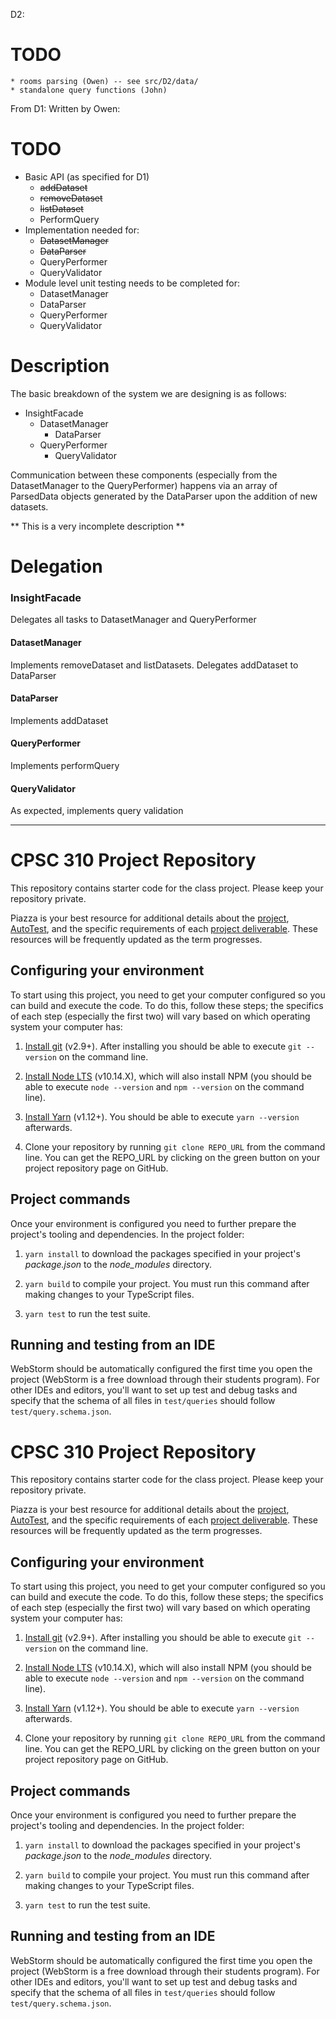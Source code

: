 D2:
# TODO
    * rooms parsing (Owen) -- see src/D2/data/
    * standalone query functions (John)


From D1:
Written by Owen:

# TODO
* Basic API (as specified for D1)
    * ~~addDataset~~
    * ~~removeDataset~~
    * ~~listDataset~~
    * PerformQuery
* Implementation needed for:
    * ~~DatasetManager~~
    * ~~DataParser~~
    * QueryPerformer
    * QueryValidator
* Module level unit testing needs to be completed for:
    * DatasetManager
    * DataParser
    * QueryPerformer
    * QueryValidator

# Description

The basic breakdown of the system we are designing is as follows:

* InsightFacade
    * DatasetManager
        * DataParser
    * QueryPerformer
        * QueryValidator

Communication between these components (especially from the DatasetManager to the QueryPerformer) happens via an array of ParsedData objects generated by the DataParser upon the addition of new datasets.
    
\** This is a very incomplete description **

# Delegation

### InsightFacade
Delegates all tasks to DatasetManager and QueryPerformer

#### DatasetManager
Implements removeDataset and listDatasets. Delegates addDataset to DataParser

#### DataParser
Implements addDataset

#### QueryPerformer
Implements performQuery

#### QueryValidator
As expected, implements query validation



---------------------------------------------------





# CPSC 310 Project Repository

This repository contains starter code for the class project.
Please keep your repository private.

Piazza is your best resource for additional details about the [project](https://github.com/ubccpsc/310/blob/2019sept/project/README.md), [AutoTest](https://github.com/ubccpsc/310/blob/2019sept/project/AutoTest.md), and the specific requirements of each [project deliverable](https://github.com/ubccpsc/310/blob/2019sept/README.md#project-sprint-schedule).
These resources will be frequently updated as the term progresses.

## Configuring your environment

To start using this project, you need to get your computer configured so you can build and execute the code.
To do this, follow these steps; the specifics of each step (especially the first two) will vary based on which operating system your computer has:

1. [Install git](https://git-scm.com/downloads) (v2.9+). After installing you should be able to execute `git --version` on the command line.

1. [Install Node LTS](https://nodejs.org/en/download/) (v10.14.X), which will also install NPM (you should be able to execute `node --version` and `npm --version` on the command line).

1. [Install Yarn](https://yarnpkg.com/en/docs/install) (v1.12+). You should be able to execute `yarn --version` afterwards.

1. Clone your repository by running `git clone REPO_URL` from the command line. You can get the REPO_URL by clicking on the green button on your project repository page on GitHub.

## Project commands

Once your environment is configured you need to further prepare the project's tooling and dependencies.
In the project folder:

1. `yarn install` to download the packages specified in your project's *package.json* to the *node_modules* directory.

1. `yarn build` to compile your project. You must run this command after making changes to your TypeScript files.

1. `yarn test` to run the test suite.

## Running and testing from an IDE

WebStorm should be automatically configured the first time you open the project (WebStorm is a free download through their students program). For other IDEs and editors, you'll want to set up test and debug tasks and specify that the schema of all files in `test/queries` should follow `test/query.schema.json`.

# CPSC 310 Project Repository

This repository contains starter code for the class project.
Please keep your repository private.

Piazza is your best resource for additional details about the [project](https://github.com/ubccpsc/310/blob/2019sept/project/README.md), [AutoTest](https://github.com/ubccpsc/310/blob/2019sept/project/AutoTest.md), and the specific requirements of each [project deliverable](https://github.com/ubccpsc/310/blob/2019sept/README.md#project-sprint-schedule).
These resources will be frequently updated as the term progresses.

## Configuring your environment

To start using this project, you need to get your computer configured so you can build and execute the code.
To do this, follow these steps; the specifics of each step (especially the first two) will vary based on which operating system your computer has:

1. [Install git](https://git-scm.com/downloads) (v2.9+). After installing you should be able to execute `git --version` on the command line.

1. [Install Node LTS](https://nodejs.org/en/download/) (v10.14.X), which will also install NPM (you should be able to execute `node --version` and `npm --version` on the command line).

1. [Install Yarn](https://yarnpkg.com/en/docs/install) (v1.12+). You should be able to execute `yarn --version` afterwards.

1. Clone your repository by running `git clone REPO_URL` from the command line. You can get the REPO_URL by clicking on the green button on your project repository page on GitHub.

## Project commands

Once your environment is configured you need to further prepare the project's tooling and dependencies.
In the project folder:

1. `yarn install` to download the packages specified in your project's *package.json* to the *node_modules* directory.

1. `yarn build` to compile your project. You must run this command after making changes to your TypeScript files.

1. `yarn test` to run the test suite.

## Running and testing from an IDE

WebStorm should be automatically configured the first time you open the project (WebStorm is a free download through their students program). For other IDEs and editors, you'll want to set up test and debug tasks and specify that the schema of all files in `test/queries` should follow `test/query.schema.json`.
